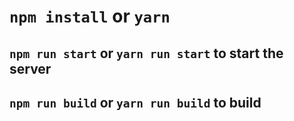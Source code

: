 # ```npm install``` or ```yarn```
## ```npm run start``` or ```yarn run start``` to start the server
## ```npm run build``` or ```yarn run build``` to build